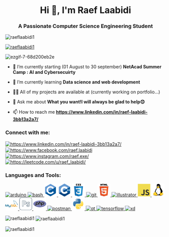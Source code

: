 <div align="center">
  <img src="https://media3.giphy.com/media/v1.Y2lkPTc5MGI3NjExd2EydHdwMmhkMWx2OXk0NGVseHlrbHhwMWR3dTAzMTM4a2pjNGZ1cyZlcD12MV9pbnRlcm5hbF9naWZfYnlfaWQmY3Q9Zw/26uf7ScTyyojrKIqA/giphy.webp" alt="">
</div>


<h1 align="center">Hi 👋, I'm Raef Laabidi</h1>
<h3 align="center">A Passionate Computer Science Engineering Student</h3>
 
<p align="left"> <img src="https://komarev.com/ghpvc/?username=raeflaabidi1&label=Profile%20views&color=0e75b6&style=flat" alt="raeflaabidi1" /> </p>

<p align="left"> <a href="https://github.com/ryo-ma/github-profile-trophy"><img src="https://github-profile-trophy.vercel.app/?username=raeflaabidi1" alt="raeflaabidi1" /></a> </p>

![ezgif-7-68d200eb2e](https://github.com/user-attachments/assets/3c282997-77c1-456e-8671-ad599d4035e9)

- 🔭 I’m currently starting (01 August to 30 september) **NetAcad Summer Camp : AI and Cybersecuirty**

- 🌱 I’m currently learning **Data science and web development**

- 👨‍💻 All of my projects are available at (currently working on portfolio...)

- 💬 Ask me about **What you want!I will always be glad to help😊**

- 📫 How to reach me **https://www.linkedin.com/in/raef-laabidi-3bb13a2a7/**

<h3 align="left">Connect with me:</h3>
<p align="left">
<a href="https://linkedin.com/in/https://www.linkedin.com/in/raef-laabidi-3bb13a2a7/" target="blank"><img align="center" src="https://raw.githubusercontent.com/rahuldkjain/github-profile-readme-generator/master/src/images/icons/Social/linked-in-alt.svg" alt="https://www.linkedin.com/in/raef-laabidi-3bb13a2a7/" height="30" width="40" /></a>
<a href="https://fb.com/https://www.facebook.com/raef.laabidi" target="blank"><img align="center" src="https://raw.githubusercontent.com/rahuldkjain/github-profile-readme-generator/master/src/images/icons/Social/facebook.svg" alt="https://www.facebook.com/raef.laabidi" height="30" width="40" /></a>
<a href="https://instagram.com/https://www.instagram.com/raef.exe/" target="blank"><img align="center" src="https://raw.githubusercontent.com/rahuldkjain/github-profile-readme-generator/master/src/images/icons/Social/instagram.svg" alt="https://www.instagram.com/raef.exe/" height="30" width="40" /></a>
<a href="https://www.leetcode.com/https://leetcode.com/u/raef_laabidi/" target="blank"><img align="center" src="https://raw.githubusercontent.com/rahuldkjain/github-profile-readme-generator/master/src/images/icons/Social/leet-code.svg" alt="https://leetcode.com/u/raef_laabidi/" height="30" width="40" /></a>
</p>

<h3 align="left">Languages and Tools:</h3>
<p align="left"> <a href="https://www.arduino.cc/" target="_blank" rel="noreferrer"> <img src="https://cdn.worldvectorlogo.com/logos/arduino-1.svg" alt="arduino" width="40" height="40"/> </a> <a href="https://www.gnu.org/software/bash/" target="_blank" rel="noreferrer"> <img src="https://www.vectorlogo.zone/logos/gnu_bash/gnu_bash-icon.svg" alt="bash" width="40" height="40"/> </a> <a href="https://www.cprogramming.com/" target="_blank" rel="noreferrer"> <img src="https://raw.githubusercontent.com/devicons/devicon/master/icons/c/c-original.svg" alt="c" width="40" height="40"/> </a> <a href="https://www.w3schools.com/cpp/" target="_blank" rel="noreferrer"> <img src="https://raw.githubusercontent.com/devicons/devicon/master/icons/cplusplus/cplusplus-original.svg" alt="cplusplus" width="40" height="40"/> </a> <a href="https://www.w3schools.com/css/" target="_blank" rel="noreferrer"> <img src="https://raw.githubusercontent.com/devicons/devicon/master/icons/css3/css3-original-wordmark.svg" alt="css3" width="40" height="40"/> </a> <a href="https://git-scm.com/" target="_blank" rel="noreferrer"> <img src="https://www.vectorlogo.zone/logos/git-scm/git-scm-icon.svg" alt="git" width="40" height="40"/> </a> <a href="https://www.w3.org/html/" target="_blank" rel="noreferrer"> <img src="https://raw.githubusercontent.com/devicons/devicon/master/icons/html5/html5-original-wordmark.svg" alt="html5" width="40" height="40"/> </a> <a href="https://www.adobe.com/in/products/illustrator.html" target="_blank" rel="noreferrer"> <img src="https://www.vectorlogo.zone/logos/adobe_illustrator/adobe_illustrator-icon.svg" alt="illustrator" width="40" height="40"/> </a> <a href="https://developer.mozilla.org/en-US/docs/Web/JavaScript" target="_blank" rel="noreferrer"> <img src="https://raw.githubusercontent.com/devicons/devicon/master/icons/javascript/javascript-original.svg" alt="javascript" width="40" height="40"/> </a> <a href="https://www.linux.org/" target="_blank" rel="noreferrer"> <img src="https://raw.githubusercontent.com/devicons/devicon/master/icons/linux/linux-original.svg" alt="linux" width="40" height="40"/> </a> <a href="https://www.mysql.com/" target="_blank" rel="noreferrer"> <img src="https://raw.githubusercontent.com/devicons/devicon/master/icons/mysql/mysql-original-wordmark.svg" alt="mysql" width="40" height="40"/> </a> <a href="https://www.photoshop.com/en" target="_blank" rel="noreferrer"> <img src="https://raw.githubusercontent.com/devicons/devicon/master/icons/photoshop/photoshop-line.svg" alt="photoshop" width="40" height="40"/> </a> <a href="https://www.php.net" target="_blank" rel="noreferrer"> <img src="https://raw.githubusercontent.com/devicons/devicon/master/icons/php/php-original.svg" alt="php" width="40" height="40"/> </a> <a href="https://postman.com" target="_blank" rel="noreferrer"> <img src="https://www.vectorlogo.zone/logos/getpostman/getpostman-icon.svg" alt="postman" width="40" height="40"/> </a> <a href="https://www.python.org" target="_blank" rel="noreferrer"> <img src="https://raw.githubusercontent.com/devicons/devicon/master/icons/python/python-original.svg" alt="python" width="40" height="40"/> </a> <a href="https://www.qt.io/" target="_blank" rel="noreferrer"> <img src="https://upload.wikimedia.org/wikipedia/commons/0/0b/Qt_logo_2016.svg" alt="qt" width="40" height="40"/> </a> <a href="https://www.tensorflow.org" target="_blank" rel="noreferrer"> <img src="https://www.vectorlogo.zone/logos/tensorflow/tensorflow-icon.svg" alt="tensorflow" width="40" height="40"/> </a> <a href="https://www.adobe.com/products/xd.html" target="_blank" rel="noreferrer"> <img src="https://cdn.worldvectorlogo.com/logos/adobe-xd.svg" alt="xd" width="40" height="40"/> </a> </p>

<p><img align="left" src="https://github-readme-stats.vercel.app/api/top-langs?username=raeflaabidi1&show_icons=true&locale=en&layout=compact" alt="raeflaabidi1" /></p>

<p>&nbsp;<img align="center" src="https://github-readme-stats.vercel.app/api?username=raeflaabidi1&show_icons=true&locale=en" alt="raeflaabidi1" /></p>

<p><img align="center" src="https://github-readme-streak-stats.herokuapp.com/?user=raeflaabidi1&" alt="raeflaabidi1" /></p>

